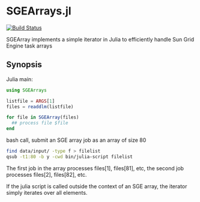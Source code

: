 SGEArrays.jl
===========
[![Build Status](https://travis-ci.org/davidavdav/SGEArray.jl.svg)](https://travis-ci.org/davidavdav/SGEArray.jl)

SGEArray implements a simple iterator in Julia to efficiently handle Sun Grid Engine task arrays

Synopsis
--------

Julia main:

```julia
using SGEArrays

listfile = ARGS[1]
files = readdlm(listfile)

for file in SGEArray(files)
  ## process file $file 
end
```

bash call, submit an SGE array job as an array of size 80

```bash
find data/input/ -type f > filelist
qsub -t1:80 -b y -cwd bin/julia-script filelist
```

The first job in the array processes files[1], files[81], etc, the second job processes files[2], files[82], etc.  

If the julia script is called outside the context of an SGE array, the iterator simply iterates over all elements. 


